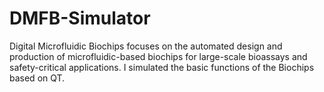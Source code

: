 # DMFB-Simulator
Digital Microfluidic Biochips focuses on the automated design and production of microfluidic-based biochips for large-scale bioassays and safety-critical applications. I simulated the basic functions of the Biochips based on QT.
